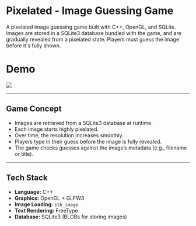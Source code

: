 # Pixelated - Image Guessing Game

A pixelated image guessing game built with C++, OpenGL, and SQLite. Images are stored in a SQLite3 database bundled with the game, and are gradually revealed from a pixelated state. Players must guess the image before it's fully shown.

# Demo
![](https://github.com/hampusekedahl/Pixelated/blob/main/gif/pixelated_demo.gif)

---

## Game Concept

- Images are retrieved from a SQLite3 database at runtime.
- Each image starts highly pixelated.
- Over time, the resolution increases smoothly.
- Players type in their guess before the image is fully revealed.
- The game checks guesses against the image’s metadata (e.g., filename or title).

---

## Tech Stack

- **Language:** C++
- **Graphics:** OpenGL + GLFW3
- **Image Loading:** `stb_image`
- **Text Rendering:** FreeType
- **Database:** SQLite3 (BLOBs for storing images)